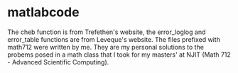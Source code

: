 # matlabcode

The cheb function is from Trefethen's website, the error_loglog and error_table functions are from Leveque's website. The files prefixed with math712 were written by me. They are my personal solutions to the probems posed in a math class that I took for my masters' at NJIT (Math 712 - Advanced Scientific Computing).
